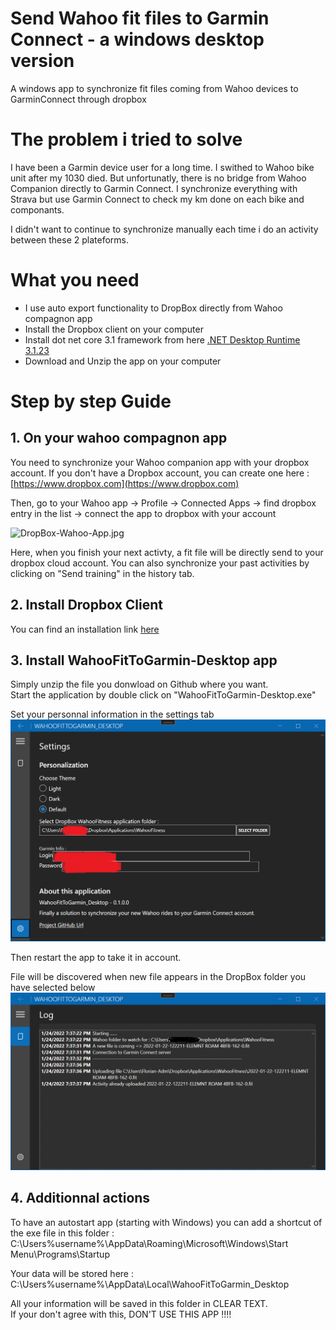 # Send Wahoo fit files to Garmin Connect - a windows desktop version
A windows app to synchronize fit files coming from Wahoo devices to GarminConnect through dropbox

# The problem i tried to solve
I have been a Garmin device user for a long time. I swithed to Wahoo bike unit after my 1030 died. But unfortunatly, there is no bridge from Wahoo Companion directly to Garmin Connect. I synchronize everything with Strava but use Garmin Connect to check my km done on each bike and componants.

I didn't want to continue to synchronize manually each time i do an activity between these 2 plateforms.

# What you need

- I use auto export functionality to DropBox directly from Wahoo compagnon app
- Install the Dropbox client on your computer
- Install dot net core 3.1 framework from here [.NET Desktop Runtime 3.1.23](https://dotnet.microsoft.com/en-us/download/dotnet/thank-you/runtime-desktop-3.1.23-windows-x64-installer)
- Download and Unzip the app on your computer

# Step by step Guide

## 1. On your wahoo compagnon app
You need to synchronize your Wahoo companion app with your dropbox account. If you don't have a Dropbox account, you can create one here : [https://www.dropbox.com](https://www.dropbox.com)

Then, go to your Wahoo app -> Profile -> Connected Apps -> find dropbox entry in the list -> connect the app to dropbox with your account

![DropBox-Wahoo-App.jpg](https://i.postimg.cc/mknWL7pb/Drop-Box-Wahoo-App.jpg)

Here, when you finish your next activty, a fit file will be directly send to your dropbox cloud account. You can also synchronize your past activities by clicking on "Send training" in the history tab.

## 2. Install Dropbox Client

You can find an installation link [here](https://www.dropbox.com/downloading)

## 3. Install WahooFitToGarmin-Desktop app

Simply unzip the file you donwload on Github where you want.   
Start the application by double click on "WahooFitToGarmin-Desktop.exe"  

Set your personnal information in the settings tab
![Settings.jpg](/Pictures/settings.png)

Then restart the app to take it in account.


File will be discovered when new file appears in the DropBox folder you have selected below
![Example interface.png](/Pictures/Example_interface.png)




## 4. Additionnal actions

To have an autostart app (starting with Windows) you can add a shortcut of the exe file in this folder : C:\Users\%username%\AppData\Roaming\Microsoft\Windows\Start Menu\Programs\Startup  

Your data will be stored here : C:\Users\%username%\AppData\Local\WahooFitToGarmin_Desktop


         






All your information will be saved in this folder in CLEAR TEXT.  
If your don't agree with this, DON'T USE THIS APP !!!!

